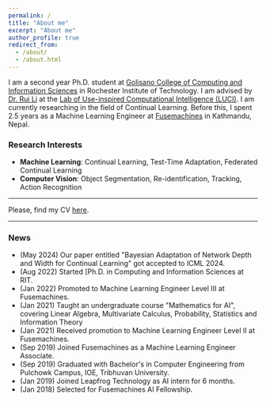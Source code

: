 ```yaml
---
permalink: /
title: "About me"
excerpt: "About me"
author_profile: true
redirect_from: 
  - /about/
  - /about.html
---
```



I am a second year Ph.D. student at [Golisano College of Computing and Information Sciences](https://www.rit.edu/computing/) in Rochester Institute of Technology. I am advised by [Dr. Rui Li](https://ruililuci.com//) at the [Lab of Use-inspired Computational Intelligence (LUCI)](https://ruililuci.com//). I am currently researching in the field of Continual Learning. Before this, I spent 2.5 years as a Machine Learning Engineer at [Fusemachines](https://fusemachines.com/) in Kathmandu, Nepal. 

### Research Interests
* **Machine Learning**: Continual Learning, Test-Time Adaptation, Federated Continual Learning
* **Computer Vision**: Object Segmentation, Re-identification, Tracking, Action Recognition

---
Please, find my CV [here](https://thapa-jeevan.github.io/files/CV.pdf).

---

### News
* (May 2024) Our paper entitled "Bayesian Adaptation of Network Depth and Width for Continual Learning" got accepted to ICML 2024.
* (Aug 2022) Started [Ph.D. in Computing and Information Sciences at RIT.
* (Jan 2022) Promoted to Machine Learning Engineer Level III at Fusemachines.
* (Jan 2021) Taught an undergraduate course "Mathematics for AI", covering Linear Algebra, Multivariate Calculus, Probability, Statistics and Information Theory
* (Jan 2021) Received promotion to Machine Learning Engineer Level II at Fusemachines.
* (Sep 2019) Joined Fusemachines as a Machine Learning Engineer Associate.
* (Sep 2019) Graduated with Bachelor's in Computer Engineering from Pulchowk Campus, IOE, Tribhuvan University.
* (Jan 2019) Joined Leapfrog Technology as AI intern for 6 months.
* (Jan 2018) Selected for Fusemachines AI Fellowship.

